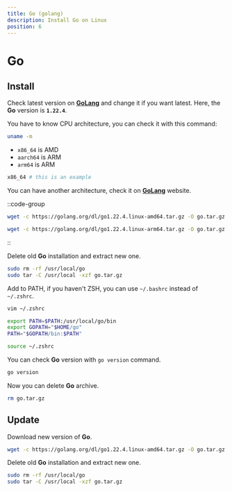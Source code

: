 ```yaml
---
title: Go (golang)
description: Install Go on Linux
position: 6
---
```


# Go

## Install

Check latest version on [**GoLang**](https://golang.org/dl/) and change it if you want latest. Here, the **Go** version is **`1.22.4`**.

You have to know CPU architecture, you can check it with this command:

```bash
uname -m
```

- `x86_64` is AMD
- `aarch64` is ARM
- `arm64` is ARM

```sh [output]
x86_64 # this is an example
```

You can have another architecture, check it on [**GoLang**](https://golang.org/dl/) website.

::code-group
  ```bash [AMD]
  wget -c https://golang.org/dl/go1.22.4.linux-amd64.tar.gz -O go.tar.gz
  ```
  ```bash [ARM]
  wget -c https://golang.org/dl/go1.22.4.linux-arm64.tar.gz -O go.tar.gz
  ```
::

Delete old **Go** installation and extract new one.

```bash
sudo rm -rf /usr/local/go
sudo tar -C /usr/local -xzf go.tar.gz
```

Add to PATH, if you haven't ZSH, you can use `~/.bashrc` instead of `~/.zshrc`.

```bash
vim ~/.zshrc
```

```bash [~/.zshrc]
export PATH=$PATH:/usr/local/go/bin
export GOPATH="$HOME/go"
PATH="$GOPATH/bin:$PATH"
```

```bash
source ~/.zshrc
```

You can check **Go** version with `go version` command.

```bash
go version
```

Now you can delete **Go** archive.

```bash
rm go.tar.gz
```

## Update

Download new version of **Go**.

```bash
wget -c https://golang.org/dl/go1.22.4.linux-amd64.tar.gz -O go.tar.gz
```

Delete old **Go** installation and extract new one.

```bash
sudo rm -rf /usr/local/go
sudo tar -C /usr/local -xzf go.tar.gz
```
